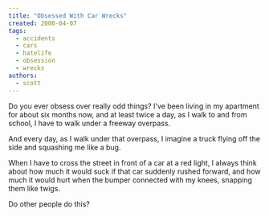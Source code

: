 ```yaml
---
title: "Obsessed With Car Wrecks"
created: 2000-04-07
tags: 
  - accidents
  - cars
  - hatelife
  - obsession
  - wrecks
authors: 
  - scott
---
```


Do you ever obsess over really odd things? I've been living in my apartment for about six months now, and at least twice a day, as I walk to and from school, I have to walk under a freeway overpass.

And every day, as I walk under that overpass, I imagine a truck flying off the side and squashing me like a bug.

When I have to cross the street in front of a car at a red light, I always think about how much it would suck if that car suddenly rushed forward, and how much it would hurt when the bumper connected with my knees, snapping them like twigs.

Do other people do this?
